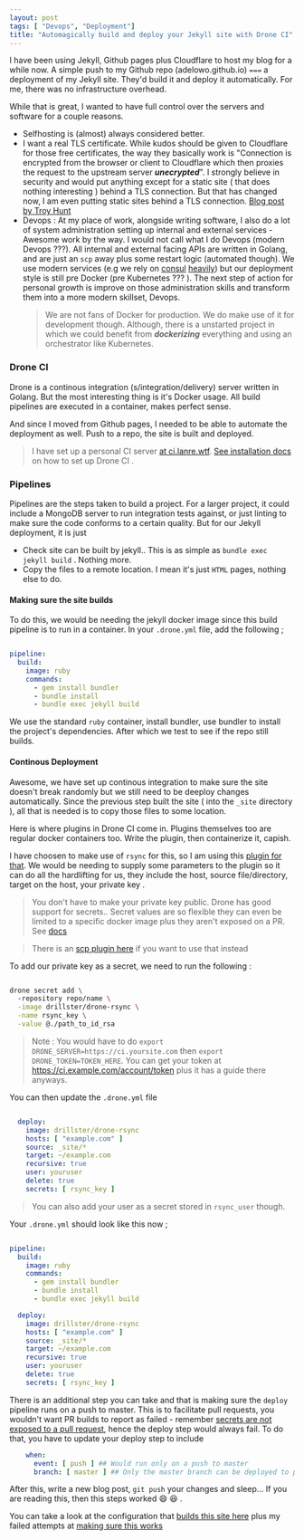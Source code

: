 ```yaml
---
layout: post
tags: [ "Devops", "Deployment"]
title: "Automagically build and deploy your Jekyll site with Drone CI"
---
```


I have been using Jekyll, Github pages plus Cloudflare to host my blog for a
while now. A simple push to my Github repo (adelowo.github.io) `===` a
deployment of my Jekyll site. They'd build it and deploy it automatically. For
me, there was no infrastructure overhead.

While that is great, I wanted to have full control over the servers and software
for a couple reasons.

- Selfhosting is (almost) always considered better.
- I want a real TLS certificate. While kudos should be given to Cloudflare for
  those free certificates, the way they basically work is "Connection is
  encrypted from the browser or client to Cloudflare which then proxies the
  request to the upstream server ***unecrypted***". I strongly believe in
  security and would put anything except for a static site ( that does nothing
  interesting ) behind a TLS connection. But that has changed now, I am even
  putting static sites behind a TLS connection.
  [Blog post by Troy Hunt](https://www.troyhunt.com/heres-why-your-static-website-needs-https/)
- Devops : At my place of work, alongside writing software, I also do a lot of system
  administration setting up internal and external services - Awesome work by the way.
  I would not call what I do Devops (modern Devops ???).
  All internal and external facing APIs are written in Golang, and are just an `scp` away plus
  some restart logic (automated though). We use modern services (e.g we rely
  on [consul](/blog/2018/02/18/managing-production-configuration/) [heavily](/blog/2018/09/06/loadbalancing-for-the-modern-web/)) but our deployment style is still pre Docker (pre Kubernetes ??? ).
  The next step of action for personal growth is improve on those administration skills and
  transform them into a more modern skillset, Devops.
  > We are not fans of Docker for production. We do make use of it for
  development though.
  > Although, there is a unstarted project in which we could benefit from ___dockerizing___
  everything and using an orchestrator like Kubernetes.


### Drone CI

Drone is a continous integration (s/integration/delivery) server written in Golang. But the most
interesting thing is it's Docker usage. All build pipelines are executed in a
container, makes perfect sense.

And since I moved from Github pages, I needed to be able to automate the
deployment as well. Push to a repo, the site is built and deployed.
> I have set up a personal CI server [at ci.lanre.wtf](https://ci.lanre.wtf).
[ See installation docs ](http://docs.drone.io/installation/) on how to set up Drone CI .

### Pipelines

Pipelines are the steps taken to build a project. For a larger project, it could
include a MongoDB server to run integration tests against, or just linting to make
sure the code conforms to a certain quality. But for our Jekyll deployment, it
is just
- Check site can be built by jekyll.. This is as simple as `bundle exec jekyll
  build` . Nothing more.
- Copy the files to a remote location. I mean it's just `HTML` pages, nothing
  else to do.


#### Making sure the site builds

To do this, we would be needing the jekyll docker image since this build
pipeline is to run in a container. In your `.drone.yml` file, add the following
;


```yaml

pipeline:
  build:
    image: ruby
    commands:
      - gem install bundler
      - bundle install
      - bundle exec jekyll build

```



We use the standard `ruby` container, install bundler, use bundler to install
the project's dependencies. After which we test to see if the repo still builds.


#### Continous Deployment

Awesome, we have set up continous integration to make sure the site doesn't
break randomly but we still need to be deeploy changes automatically. Since the
previous step built the site ( into the `_site` directory ), all that is needed
is to copy those files to some location.

Here is where plugins in Drone CI come in. Plugins themselves too are regular
docker containers too. Write the plugin, then containerize it, capish.

I have choosen to make use of `rsync` for this, so I am using this [plugin for that](https://github.com/Drillster/drone-rsync). We would
be needing to supply some parameters to the plugin so it can do all the
hardlifting for us, they include the host, source file/directory, target on the
host, your private key .

> You don't have to make your private key public. Drone has good support for
secrets.. Secret values are so flexible they can even be limited to a specific docker
image plus they aren't exposed on a PR. See [docs](http://docs.drone.io/manage-secrets/)

> There is an [scp plugin here](https://github.com/appleboy/drone-scp#usage-from-drone-ci) if you want to
> use that instead

To add our private key as a secret, we need to run the following :

```sh

drone secret add \ 
  -repository repo/name \
  -image drillster/drone-rsync \
  -name rsync_key \
  -value @./path_to_id_rsa

```





> Note : You would have to do `export DRONE_SERVER=https://ci.yoursite.com` then
`export DRONE_TOKEN=TOKEN_HERE`. You can get your token at
https://ci.example.com/account/token plus it has a guide there anyways.


You can then update the `.drone.yml` file


```yaml

  deploy:
    image: drillster/drone-rsync
    hosts: [ "example.com" ]
    source: _site/*
    target: ~/example.com
    recursive: true
    user: youruser
    delete: true
    secrets: [ rsync_key ]

```



> You can also add your user as a secret stored in `rsync_user` though.

Your `.drone.yml` should look like this now ;

```yaml

pipeline:
  build:
    image: ruby
    commands:
      - gem install bundler
      - bundle install
      - bundle exec jekyll build

  deploy:
    image: drillster/drone-rsync
    hosts: [ "example.com" ]
    source: _site/*
    target: ~/example.com
    recursive: true
    user: youruser
    delete: true
    secrets: [ rsync_key ]

```


There is an additional step you can take and that is making sure the `deploy`
pipeline runs on a push to master. This is to facilitate pull requests, you
wouldn't want PR builds to report as failed - remember [secrets are not exposed
to a pull request](http://docs.drone.io/manage-secrets/), hence the deploy step
would always fail. To do that, you have to update your deploy step to include

```yaml
    when:
      event: [ push ] ## Would run only on a push to master
      branch: [ master ] ## Only the master branch can be deployed to production
```






After this, write a new blog post, `git push` your changes and sleep... If you
are reading this, then this steps worked :smile: :laughing: .

You can take a look at the configuration that [builds this site here](https://github.com/adelowo/personal-site/blob/master/.drone.yml) plus my failed attempts at [making sure this works](https://ci.lanre.wtf/adelowo/personal-site)
